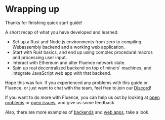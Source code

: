 # Wrapping up
Thanks for finishing quick start guide! 

A short recap of what you have developed and learned:

- Set up a Rust and Node.js environments from zero to compiling Webassembly backend and a working web application. 
- Start with Rust basics, and end up using complex procedural macros and processing user input. 
- Interact with Ethereum and alter Fluence network state. 
- Spin up real decentralized backend on top of miners' machines, and integrate JavaScript web app with that backend.

Hope this was fun. If you experienced any problems with this guide or Fluence, or just want to chat with the team, feel free to join our [Discord](https://discordapp.com/invite/AjfbDKQ)!

If you want to do more with Fluence, you can help us out by looking at [open problems](../unsolved.md) or [open issues](https://github.com/fluencelabs/fluence/issues), and give us some feedback.
 
 Also, there are more examples of [backends]() and [web apps](), take a look.